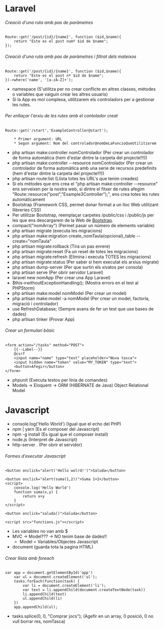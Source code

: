 # Laravel

###### Creació d'una ruta amb pas de paràmetres
~~~
Route::get('/post/{id}/{name}', function ($id,$name){
    return "Este es el post numº $id de $name";
});
~~~
###### Creació d'una ruta amb pas de paràmetres i filtrat dels mateixos
~~~
Route::get('/post/{id}/{name}', function ($id,$name){
    return "Este es el post nº $id de $name";
})->where('name', '[a-zA-Z]+');
~~~
* namespace (S'utilitza per no crear conflicte en altres classes, mètodes o variables que vaiguin crear les altres usuaris)
* Si la App es mol complexa, utilitzarem els controladors per a gestionar les rutes.
###### Per enllaçar l'arxiu de les rutes amb el contolador creat
~~~
Route::get('/start','ExampleController@start');

    * Primer argument: URL
    * Segon argument: Nom del controlador@nomDeLaFuncioQueUtilitzarem
~~~
* php artisan make:controller nomControlador (Per crear un controlador de forma automàtica (hem d'estar dintre la carpeta del projecte!!!))
* php artisan make:controller --resource nomControlador (Per crear un controlador de forma automàtica amb una serie de recursos predefinits (hem d'estar dintre la carpeta del projecte!!!))
* php artisan route:list (Llista totes les URL's que tenim creades)
* Si els mètodes que ens crea el "php artisan make:controller --resource" ens serveixen per la nostra web, si dintre el fitxer de rutes afegim "Route::resource("post","Example3Controller");", ens crea totes les rutes automàticament
* Bootstrap (Framework CSS, permet donar format a un lloc Web utilitzant llibreries CSS)
* Per utilitzar Bootstrap, reemplaçar carpetes /public/css i /public/js per les que ens descargarem de la Web de [Bootstrap](http://getbootstrap.com/).
* compact("nomArray") (Permet pasar un número de elements variable)
* php artisan migrate (executa les migracions)
* php artisan make:migration create_nomTaula(opcional)_table --create="nomTaula"
* php artisan migrate:rollback (Tira un pas enrere)
* php artisan migrate:reset (Fa un reset de totes les migracions)
* php artisan migrate:refresh (Elimina i executa TOTES les migracions)
* php artisan migrate:status (Per saber si hem executat els arxius migrate)
* php artisan dump-server (Per que surtin els xivatos per consola)
* php artisan serve (Per obrir servidor Laravel)
* laravel new nomApp (Per crear una App Laravel)
* $this->withoutExceptionHandling(); (Mostra errors en el test al PHPStorm)
* php artisan make:model nomModel (Per crear un model)
* php artisan make:model -a nomModel (Per crear un model, factoria, migració i controlador)
* use RefreshDatabase; (Sempre avans de fer un test que use bases de dades)
* php artisan tinker (Provar App)
###### Crear un formulari bàsic
~~~
<form action="/tasks" method="POST">
    {{--Label--}}
    @csrf
    <input name="name" type="text" placeholder="Nova tasca">
    <input hidden name="token" value="MY_TOKEN" type="text">
    <button>Afegir</button>
</form>
~~~
* phpunit (Executa testos per línia de comandes)
* Models -> Eloquent -> ORM (HIBERNATE de Java) Object Relational Model

# Javascript
* console.log('Hello World') (Igual que el echo del PHP)
* npm | yarn (Es el composer del Javascript)
* npm -g install (Es igual que el composer install)
* node.js (Interpret de Javascript)
* http-server . (Per obrir el servidor)
###### Formes d'executar Javascript
~~~
<button onclick="alert('Hello wolrd!')">Saluda</button>
~~~
~~~
<button onclick="alert(suma(1,2))">Suma 1+2</button>
<script>
    console.log('Hello World')
    function suma(x,y) {
        return x+y
    }
</script>
~~~
~~~
<button onclick="saluda()">Saluda</button>
~~~
~~~
<script src="functions.js"></script>
~~~
* Les variables no van amb $
* MVC -> Model??? -> NO tenim base de dades!!
    * Model = Variables/Objectes Javascript
* document (guarda tota la pagina HTML)
###### Crear llista amb foreach
~~~
var app = document.getElementById('app')
    var ul = document.createElement('ul');
    tasks.forEach(function(task) {
        var li = document.createElement('li');
        var text = li.appendChild(document.createTextNode(task))
        li.appendChild(text)
        ul.appendChild(li)
    })
    app.appendChild(ul);
~~~
* tasks.splice(0, 0, "Comprar jocs"); (Agefir en un array, 0 posició, 0 no vull borrar res, nomTasca)